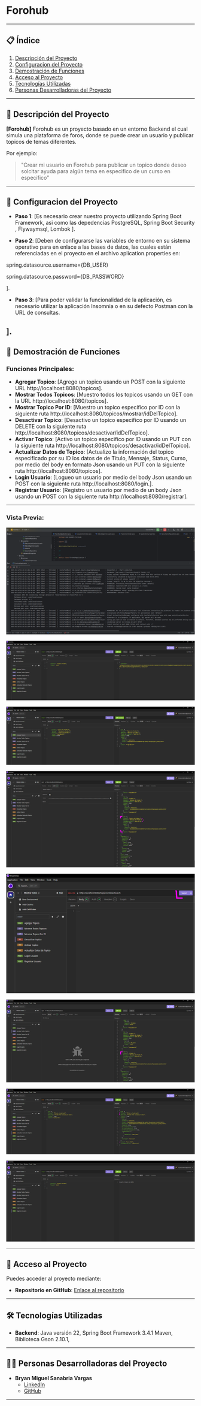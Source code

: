 # Forohub  

---

## 📋 Índice  
1. [Descripción del Proyecto](#-descripción-del-proyecto)
2. [Configuracion del Proyecto](#-configuracion-del-proyecto)  
3. [Demostración de Funciones](#-demostración-de-funciones-y-aplicaciones)  
4. [Acceso al Proyecto](#-acceso-al-proyecto)  
5. [Tecnologías Utilizadas](#-tecnologías-utilizadas)  
6. [Personas Desarrolladoras del Proyecto](#-personas-desarrolladoras-del-proyecto)  

---

## 📝 Descripción del Proyecto  
**[Forohub]** Forohub es un proyecto basado en un entorno Backend el cual simula una plataforma de foros, donde se puede crear un usuario y publicar topicos de temas diferentes.

Por ejemplo:  
> "Crear mi usuario en Forohub para publicar un topico donde deseo solcitar ayuda para algún tema en especifico de un curso en especifico"

---

## 📝 Configuracion del Proyecto

- **Paso 1**: [Es necesario crear nuestro proyecto utilizando Spring Boot Framework, asi como las depedencias PostgreSQL, Spring Boot Security , Flywaymsql, Lombok ].  

- **Paso 2**: [Deben de configurarse las variables de entorno en su sistema operativo para en enlace a las bases de datos, las cuales están referenciadas en el proyecto en el archivo aplication.properties en:

spring.datasource.username={DB_USER}

spring.datasource.password={DB_PASSWORD}

].  
- **Paso 3**: [Para poder validar la funcionalidad de la aplicación, es necesario utilizar la aplicación Insomnia o en su defecto Postman con la URL de consultas.

]. 
---

## 🎥 Demostración de Funciones 
### Funciones Principales:  
- **Agregar Topico**: [Agrego un topico usando un POST con la siguiente URL http://localhost:8080/topicos].  
- **Mostrar Todos Topicos**: [Muestro todos los topicos usando un GET con la URL http://localhost:8080/topicos].  
- **Mostrar Topico Por ID**: [Muestro un topico especifico por ID con la siguiente ruta http://localhost:8080/topicos/mostrar/idDelTopico].
- **Desactivar Topico**: [Desactivo un topico especifico por ID usando un DELETE con la siguiente ruta http://localhost:8080/topicos/desactivar/idDelTopico].
- **Activar Topico**: [Activo un topico especifico por ID usando un PUT con la siguiente ruta http://localhost:8080/topicos/desactivar/idDelTopico].
- **Actualizar Datos de Topico**: [Actualizo la información del topico especificado por su ID los datos de de Titulo, Mensaje, Status, Curso, por medio del body en formato Json usando un PUT con la siguiente ruta http://localhost:8080/topicos].
- **Login Usuario**: [Logueo un usuario por medio del body Json usando un POST con la siguiente ruta http://localhost:8080/login.].
- **Registrar Usuario**: [Registro un usuario por medio de un body Json usando un POST con la siguiente ruta http://localhost:8080/registrar].



---

### Vista Previa:  
 
![Vista Previa 1](./capturas/foro1.PNG)

![Vista Previa 2](./capturas/foro2loginuser.PNG)

![Vista Previa 3](./capturas/foro3addtopic.PNG)

![Vista Previa 4](./capturas/foro4showtopics.PNG)

![Vista Previa 5](./capturas/foro5delete.PNG)

![Vista Previa 6](./capturas/foro6showdelete.PNG)

![Vista Previa 6](./capturas/foro7updatetopic.PNG)

![Vista Previa 6](./capturas/foro8createuser.PNG)

---

## 🚀 Acceso al Proyecto  
Puedes acceder al proyecto mediante:  
- **Repositorio en GitHub**: [Enlace al repositorio](https://github.com/BryanSV93/forohub)  

---

## 🛠️ Tecnologías Utilizadas  
- **Backend**: Java versión 22, Spring Boot Framework 3.4.1 Maven, Biblioteca Gson 2.10.1, 
---

## 👨‍💻 Personas Desarrolladoras del Proyecto  
- **Bryan Miguel Sanabria Vargas**  
  - [LinkedIn](https://linkedin.com/in/bryansanabriavargas)  
  - [GitHub](https://github.com/BryanSV93)  

---